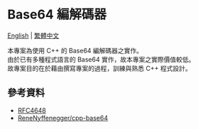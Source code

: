 # Base64 編解碼器

<a href="README.md">English</a> | <a href="README.zh-TW.md">繁體中文</a>

本專案為使用 C++ 的 Base64 編解碼器之實作。  
由於已有多種程式語言的 Base64 實作，故本專案之實際價值較低。  
故專案目的在於藉由撰寫專案的過程，訓練與熟悉 C++ 程式設計。

## 參考資料
- [RFC4648](https://datatracker.ietf.org/doc/html/rfc4648)
- [ReneNyffenegger/cpp-base64](https://github.com/ReneNyffenegger/cpp-base64/tree/master)